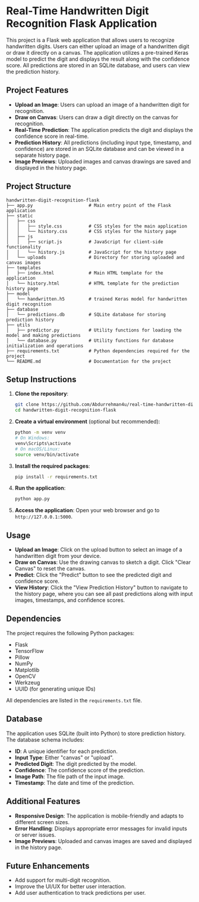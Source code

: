 # Real-Time Handwritten Digit Recognition Flask Application

This project is a Flask web application that allows users to recognize handwritten digits. Users can either upload an image of a handwritten digit or draw it directly on a canvas. The application utilizes a pre-trained Keras model to predict the digit and displays the result along with the confidence score. All predictions are stored in an SQLite database, and users can view the prediction history.

## Project Features

- **Upload an Image**: Users can upload an image of a handwritten digit for recognition.
- **Draw on Canvas**: Users can draw a digit directly on the canvas for recognition.
- **Real-Time Prediction**: The application predicts the digit and displays the confidence score in real-time.
- **Prediction History**: All predictions (including input type, timestamp, and confidence) are stored in an SQLite database and can be viewed in a separate history page.
- **Image Previews**: Uploaded images and canvas drawings are saved and displayed in the history page.

## Project Structure

```
handwritten-digit-recognition-flask
├── app.py                     # Main entry point of the Flask application
├── static
│   ├── css
│   │   ├── style.css          # CSS styles for the main application
│   │   └── history.css        # CSS styles for the history page
│   ├── js
│   │   ├── script.js          # JavaScript for client-side functionality
│   │   └── history.js         # JavaScript for the history page
│   └── uploads                # Directory for storing uploaded and canvas images
├── templates
│   ├── index.html             # Main HTML template for the application
│   └── history.html           # HTML template for the prediction history page
├── model
│   └── handwritten.h5         # trained Keras model for handwritten digit recognition
├── database
│   └── predictions.db         # SQLite database for storing prediction history
├── utils
│   ├── predictor.py           # Utility functions for loading the model and making predictions
│   └── database.py            # Utility functions for database initialization and operations
├── requirements.txt           # Python dependencies required for the project
└── README.md                  # Documentation for the project
```

## Setup Instructions

1. **Clone the repository**:
   ```bash
   git clone https://github.com/Abdurrehman4u/real-time-handwritten-digit-recognition.git
   cd handwritten-digit-recognition-flask
   ```

2. **Create a virtual environment** (optional but recommended):
   ```bash
   python -m venv venv
   # On Windows:
   venv\Scripts\activate
   # On macOS/Linux:
   source venv/bin/activate
   ```

3. **Install the required packages**:
   ```bash
   pip install -r requirements.txt
   ```

4. **Run the application**:
   ```bash
   python app.py
   ```

5. **Access the application**:
   Open your web browser and go to `http://127.0.0.1:5000`.

## Usage

- **Upload an Image**: Click on the upload button to select an image of a handwritten digit from your device.
- **Draw on Canvas**: Use the drawing canvas to sketch a digit. Click "Clear Canvas" to reset the canvas.
- **Predict**: Click the "Predict" button to see the predicted digit and confidence score.
- **View History**: Click the "View Prediction History" button to navigate to the history page, where you can see all past predictions along with input images, timestamps, and confidence scores.

## Dependencies

The project requires the following Python packages:
- Flask
- TensorFlow
- Pillow
- NumPy
- Matplotlib
- OpenCV
- Werkzeug
- UUID (for generating unique IDs)

All dependencies are listed in the `requirements.txt` file.

## Database

The application uses SQLite (built into Python) to store prediction history. The database schema includes:
- **ID**: A unique identifier for each prediction.
- **Input Type**: Either "canvas" or "upload".
- **Predicted Digit**: The digit predicted by the model.
- **Confidence**: The confidence score of the prediction.
- **Image Path**: The file path of the input image.
- **Timestamp**: The date and time of the prediction.

## Additional Features

- **Responsive Design**: The application is mobile-friendly and adapts to different screen sizes.
- **Error Handling**: Displays appropriate error messages for invalid inputs or server issues.
- **Image Previews**: Uploaded and canvas images are saved and displayed in the history page.

## Future Enhancements

- Add support for multi-digit recognition.
- Improve the UI/UX for better user interaction.
- Add user authentication to track predictions per user.

